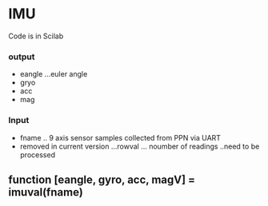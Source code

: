 # IMU
Code is in Scilab

 ### output
 <ul>
  <li>  eangle  ...euler  angle </li>
   <li> gryo  </li>
   <li> acc  </li>
   <li> mag </li>
  </ul>
  

###  Input

 <ul>
  <li>  fname ..  9 axis sensor samples collected from PPN via UART  </li>
   <li>  removed in current version ...rowval ... noumber of readings ..need to be processed </li>
  </ul>
      
      
  ##  function [eangle, gyro, acc, magV] = imuval(fname)
